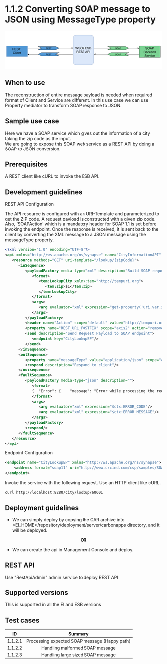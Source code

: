 # 1.1.2 Converting SOAP message to JSON using MessageType property


![SOAP to JSON conversion](images/SOAP-to-JSON.png)


## When to use
The reconstruction of entire message payload is needed when required format of Client and Service are different. 
In this use case we can use Property mediator to transform SOAP response to JSON.


## Sample use case
Here we have a SOAP service which gives out the information of a city taking the zip code as the input.  
We are going to expose this SOAP web service as a REST API by doing a SOAP to JSON conversion.

## Prerequisites
A REST client like cURL to invoke the ESB API.

## Development guidelines

REST API Configuration

The API resource is configured with an URI-Template and parameterized to get the ZIP code. 
A request payload is constructed with a given zip code. Also, ‘SOAPAction’ which is a mandatory header for SOAP 1.1 is 
set before invoking the endpoint. Once the response is received, it is sent back to the client by converting the XML 
message to a JSON message using the messageType property.

```xml
<?xml version="1.0" encoding="UTF-8"?>
<api xmlns="http://ws.apache.org/ns/synapse" name="CityInformationAPI" context="/city">
   <resource methods="GET" uri-template="/lookup/{zipCode}">
      <inSequence>
         <payloadFactory media-type="xml" description="Build SOAP request payload">
            <format>
               <tem:LookupCity xmlns:tem="http://tempuri.org">
                  <tem:zip>$1</tem:zip>
               </tem:LookupCity>
            </format>
            <args>
               <arg evaluator="xml" expression="get-property('uri.var.zipCode')"/>
            </args>
         </payloadFactory>
         <header name="Action" scope="default" value="http://tempuri.org/SOAP.Demo.LookupCity" description="Set SOAPAction header"/>
         <property name="REST_URL_POSTFIX" scope="axis2" action="remove" description="Avoid appending resource to endpoint URL"/>
         <send description="Send Request Payload to SOAP endpoint">
            <endpoint key="CityLookupEP"/>
         </send>
      </inSequence>
      <outSequence>
         <property name="messageType" value="application/json" scope="axis2"/>
         <respond description="Respond to client"/>
      </outSequence>
      <faultSequence>
         <payloadFactory media-type="json" description="">
            <format>
            {  "Error": {    "message": "Error while processing the request",    "code": "$1",    "description": "$2"  }}
            </format>
            <args>
               <arg evaluator="xml" expression="$ctx:ERROR_CODE"/>
               <arg evaluator="xml" expression="$ctx:ERROR_MESSAGE"/>
            </args>
         </payloadFactory>
         <respond/>
      </faultSequence>
   </resource>
</api>
```

Endpoint Configuration

```xml
<endpoint name="CityLookupEP" xmlns="http://ws.apache.org/ns/synapse">
    <address format="soap11" uri="http://www.crcind.com/csp/samples/SOAP.Demo.cls"/>
</endpoint>
```

Invoke the service with the following request. Use an HTTP client like cURL.

```xml
curl http://localhost:8280/city/lookup/60601
```

## Deployment guidelines

* We can simply deploy by copying the CAR archive into <EI_HOME>/repository/deployment/server/carbonapps directory, and it will be deployed.

<p align="center"><b> OR </b></p>

* We can create the api in Management Console and deploy.

## REST API

Use "RestApiAdmin" admin service to deploy REST API

## Supported versions
This is supported in all the EI and ESB versions

## Test cases

| ID        | Summary                                       |
| ----------|:---------------------------------------------:|
| 1.1.2.1   | Processing expected SOAP message (Happy path) |
| 1.1.2.2   | Handling malformed SOAP message               |
| 1.1.2.3   | Handling large sized SOAP message             |
